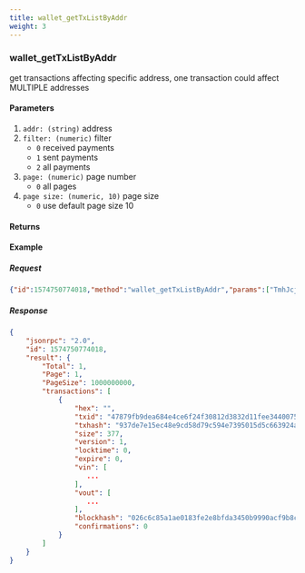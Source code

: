 ```yaml
---
title: wallet_getTxListByAddr
weight: 3
---
```


### wallet_getTxListByAddr 
get transactions affecting specific address, one transaction could affect MULTIPLE addresses

#### Parameters
1. `addr: (string)` address
2. `filter: (numeric)`  filter 
    * `0` received payments
    * `1` sent payments
    * `2` all payments
3. `page: (numeric)`   page number
    * `0` all pages
4. `page size: (numeric, 10)`   page size
    * `0` use default page size 10

#### Returns


#### Example
##### Request
```json
{"id":1574750774018,"method":"wallet_getTxListByAddr","params":["TmhJcjphz3Y3jRysKT56JaH8m9pzAzsFMu7",2,-1,100]}
```
##### Response

```json
{
    "jsonrpc": "2.0",
    "id": 1574750774018,
    "result": {
        "Total": 1,
        "Page": 1,
        "PageSize": 1000000000,
        "transactions": [
            {
                "hex": "",
                "txid": "47879fb9dea684e4ce6f24f30812d3832d11fee34400754c6d8b34cd7d7eba8f",
                "txhash": "937de7e15ec48e9cd58d79c594e7395015d5c663924ab5af929a9ef5e5f2e446",
                "size": 377,
                "version": 1,
                "locktime": 0,
                "expire": 0,
                "vin": [
                   ...
                ],
                "vout": [
                   ...
                ],
                "blockhash": "026c6c85a1ae0183fe2e8bfda3450b9990acf9b8c4af3e995f9e361c7bb3d4cd",
                "confirmations": 0
            }
        ]
    }
}